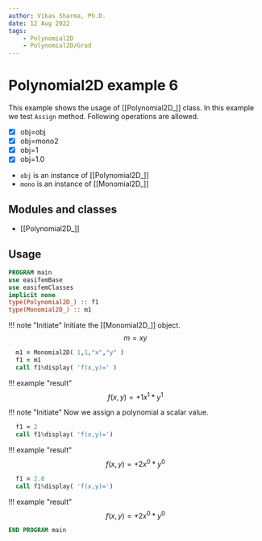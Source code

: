 ```yaml
---
author: Vikas Sharma, Ph.D.
date: 12 Aug 2022
tags:
    - Polynomial2D
    - Polynomial2D/Grad
---
```


# Polynomial2D example 6

This example shows the usage of [[Polynomial2D_]] class. In this example we test `Assign` method. Following operations are allowed.

- [x] obj=obj
- [x] obj=mono2
- [x] obj=1
- [x] obj=1.0

- `obj` is an instance of [[Polynomial2D_]]
- `mono` is an instance of [[Monomial2D_]]

## Modules and classes

- [[Polynomial2D_]]

## Usage

```fortran
PROGRAM main
use easifemBase
use easifemClasses
implicit none
type(Polynomial2D_) :: f1
type(Monomial2D_) :: m1
```

!!! note "Initiate"
    Initiate the [[Monomial2D_]] object.
$$
m=xy
$$

```fortran
  m1 = Monomial2D( 1,1,"x","y" )
  f1 = m1
  call f1%display( 'f(x,y)=' )
```

!!! example "result"
$$
f(x,y)=+1x^1*y^1
$$

!!! note "Initiate"
    Now we assign a polynomial a scalar value.

```fortran
  f1 = 2
  call f1%display( 'f(x,y)=')
```

!!! example "result"
$$
f(x,y)=+2x^0*y^0
$$

```fortran
  f1 = 2.0
  call f1%display( 'f(x,y)=')
```

!!! example "result"
$$
f(x,y)=+2x^0*y^0
$$

```fortran
END PROGRAM main
```
